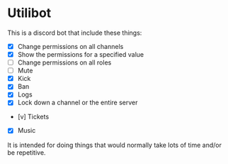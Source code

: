 # Utilibot

This is a discord bot that include these things:
- [x] Change permissions on all channels
- [x] Show the permissions for a specified value
- [ ] Change permissions on all roles
- [ ] Mute
- [x] Kick
- [x] Ban
- [x] Logs
- [x] Lock down a channel or the entire server
- [v] Tickets
- [x] Music

It is intended for doing things that would normally take lots of time and/or be repetitive.

